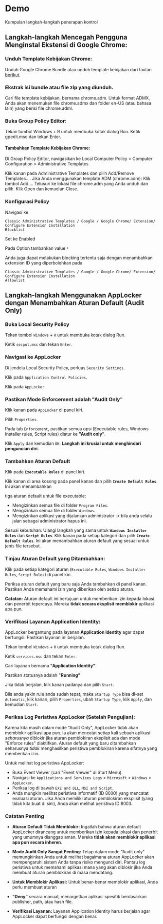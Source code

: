 # Demo

Kumpulan langkah-langkah penerapan kontrol

## Langkah-langkah Mencegah Pengguna Menginstal Ekstensi di Google Chrome:

### Unduh Template Kebijakan Chrome:

Unduh Google Chrome Bundle atau unduh template kebijakan dari tautan [berikut](https://dl.google.com/dl/edgedl/chrome/policy/policy_templates.zip).

### Ekstrak isi bundle atau file zip yang diunduh.
Cari file template kebijakan, bernama chrome.adm. Untuk format ADMX, Anda akan menemukan file chrome.admx dan folder en-US (atau bahasa lain) yang berisi file chrome.adml.

### Buka Group Policy Editor:

Tekan tombol Windows + R untuk membuka kotak dialog Run.
Ketik gpedit.msc dan tekan Enter.

#### Tambahkan Template Kebijakan Chrome:

Di Group Policy Editor, navigasikan ke Local Computer Policy > Computer Configuration > Administrative Templates.

Klik kanan pada Administrative Templates dan pilih Add/Remove Templates....
Jika Anda menggunakan template ADM (chrome.adm):
Klik tombol Add....
Telusuri ke lokasi file chrome.adm yang Anda unduh dan pilih.
Klik Open dan kemudian Close.

### Konfigurasi Policy

Navigasi ke 
```
Classic Administrative Templates / Google / Google Chrome/ Extension/ Configure Extension Installation 
Blocklist 
```

Set ke Enabled

Pada Option tambahkan value ``` * ```

Anda juga dapat melakukan blocking tertentu saja dengan menambahkan extension ID yang diperbolehkan pada
 
```
Classic Administrative Templates / Google / Google Chrome/ Extension/ Configure Extension Installation 
Allowlist 
```




## Langkah-langkah Menggunakan AppLocker dengan Menambahkan Aturan Default (Audit Only)

### Buka Local Security Policy

Tekan tombol `Windows` + `R` untuk membuka kotak dialog Run.

Ketik `secpol.msc` dan tekan `Enter`.

### Navigasi ke AppLocker

Di jendela Local Security Policy, perluas `Security Settings`.

Klik pada `Application Control Policies`.

Klik pada `AppLocker`.

### Pastikan Mode Enforcement adalah "Audit Only"

Klik kanan pada `AppLocker` di panel kiri.

Pilih `Properties`.

Pada tab `Enforcement`, pastikan semua opsi (Executable rules, Windows Installer rules, Script rules) diatur ke **"Audit only"**.

Klik `Apply` dan kemudian `OK`. **Langkah ini krusial untuk menghindari penguncian diri.**

### Tambahkan Aturan Default

Klik pada **`Executable Rules`** di panel kiri.

Klik kanan di area kosong pada panel kanan dan pilih **`Create Default Rules`**. Ini akan menambahkan 

tiga aturan default untuk file executable:
- Mengizinkan semua file di folder `Program Files`.
- Mengizinkan semua file di folder `Windows`.
- Mengizinkan aplikasi yang dijalankan administrator -> bila anda selalu jalan sebagai administrator hapus ini.

Sesuai kebutuhan: Ulangi langkah yang sama untuk **`Windows Installer Rules`** dan **`Script Rules`**. Klik kanan pada setiap kategori dan pilih **`Create Default Rules`**. Ini akan menambahkan aturan default yang sesuai untuk jenis file tersebut.

### Tinjau Aturan Default yang Ditambahkan:

Klik pada setiap kategori aturan (`Executable Rules`, `Windows Installer Rules`, `Script Rules`) di panel kiri.

Periksa aturan default yang baru saja Anda tambahkan di panel kanan. Pastikan Anda memahami izin yang diberikan oleh setiap aturan.

**Catatan:** Aturan default ini bertujuan untuk memberikan izin kepada lokasi dan penerbit tepercaya. Mereka **tidak secara eksplisit memblokir** aplikasi apa pun.

### Verifikasi Layanan Application Identity:

AppLocker bergantung pada layanan **Application Identity** agar dapat berfungsi. Pastikan layanan ini berjalan.

Tekan tombol `Windows` + `R` untuk membuka kotak dialog Run.

Ketik `services.msc` dan tekan `Enter`.

Cari layanan bernama **"Application Identity"**.

Pastikan statusnya adalah **"Running"** 

Jika tidak berjalan, klik kanan padanya dan pilih `Start`. 

Bila anda yakin rule anda sudah tepat, maka  `Startup Type` bisa di-set `Automatic`, klik kanan, pilih `Properties`, ubah `Startup Type`, klik `Apply`, dan kemudian `Start`.

### Periksa Log Peristiwa AppLocker (Setelah Pengujian):

Karena kita masih dalam mode "Audit Only", AppLocker tidak akan memblokir aplikasi apa pun. Ia akan mencatat setiap kali sebuah aplikasi *seharusnya* diblokir jika aturan pemblokiran eksplisit ada dan mode "Enforce rules" diaktifkan. Aturan default yang baru ditambahkan seharusnya *tidak* menghasilkan peristiwa pemblokiran karena sifatnya yang memberikan izin.

Untuk melihat log peristiwa AppLocker:
- Buka Event Viewer (cari "Event Viewer" di Start Menu).
- Navigasi ke `Applications and Services Logs` > `Microsoft` > `Windows` > `AppLocker`.
- Periksa log di bawah `EXE and DLL`, `MSI and Script`.
- Anda mungkin melihat peristiwa informatif (ID 8000) yang mencatat evaluasi aturan. Jika Anda memiliki aturan pemblokiran eksplisit (yang tidak kita buat di sini), Anda akan melihat peristiwa ID 8003.

### Catatan Penting

* **Aturan Default Tidak Memblokir:** Ingatlah bahwa aturan default AppLocker dirancang untuk memberikan izin kepada lokasi dan penerbit yang umumnya dianggap aman. Mereka **tidak akan memblokir aplikasi apa pun secara inheren**.

* **Mode Audit Only Sangat Penting:** Tetap dalam mode "Audit only" memungkinkan Anda untuk melihat bagaimana aturan AppLocker akan mempengaruhi sistem Anda tanpa risiko mengunci diri. Pantau log peristiwa untuk memahami aplikasi mana yang akan diblokir jika Anda membuat aturan pemblokiran di masa mendatang.

* **Untuk Memblokir Aplikasi:** Untuk benar-benar memblokir aplikasi, Anda perlu membuat aturan 

* **"Deny"** secara manual, menargetkan aplikasi spesifik berdasarkan publisher, path, atau hash file.

* **Verifikasi Layanan:** Layanan Application Identity harus berjalan agar AppLocker dapat berfungsi dengan benar.
